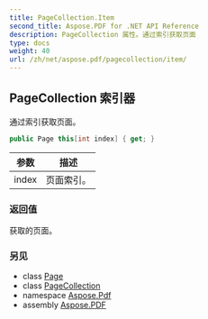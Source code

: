 ```yaml
---
title: PageCollection.Item
second_title: Aspose.PDF for .NET API Reference
description: PageCollection 属性。通过索引获取页面
type: docs
weight: 40
url: /zh/net/aspose.pdf/pagecollection/item/
---
```

## PageCollection 索引器

通过索引获取页面。

```csharp
public Page this[int index] { get; }
```

| 参数 | 描述 |
| --- | --- |
| index | 页面索引。 |

### 返回值

获取的页面。

### 另见

* class [Page](../../page/)
* class [PageCollection](../)
* namespace [Aspose.Pdf](../../../aspose.pdf/)
* assembly [Aspose.PDF](../../../)